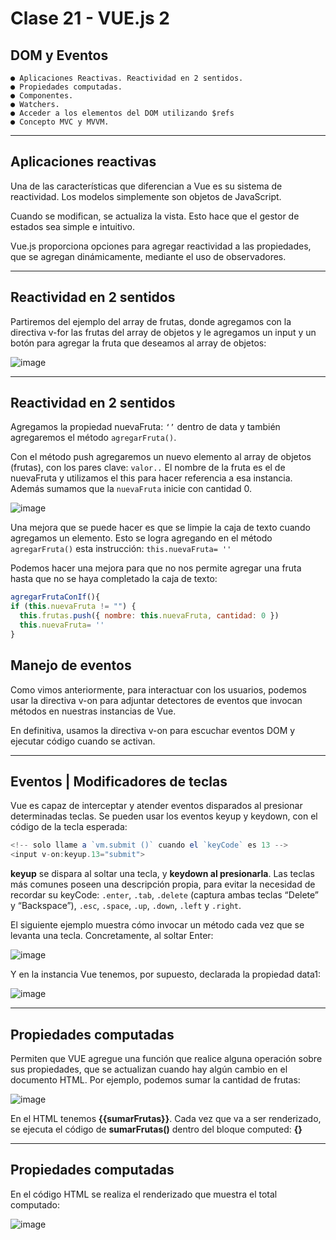 # Clase 21 - VUE.js 2

## DOM y Eventos

```
● Aplicaciones Reactivas. Reactividad en 2 sentidos.
● Propiedades computadas.
● Componentes.
● Watchers.
● Acceder a los elementos del DOM utilizando $refs
● Concepto MVC y MVVM.
```

---

## Aplicaciones reactivas

Una de las características que diferencian a Vue es su sistema de reactividad. Los modelos simplemente son objetos de JavaScript.
 
Cuando se modifican, se actualiza la vista. Esto hace que el gestor de estados sea simple e intuitivo.

Vue.js proporciona opciones para agregar reactividad a las propiedades, que se agregan dinámicamente, mediante el uso de observadores.

---

## Reactividad en 2 sentidos

Partiremos del ejemplo del array de frutas, donde agregamos con la directiva v-for las frutas del array de objetos y le agregamos un input y un botón para agregar la fruta que deseamos al array de objetos:

![image](https://github.com/eugenia1984/CodoACodo-FS-Java/assets/72580574/886f3a19-2607-4cff-954b-0b73bce29918)

---

## Reactividad en 2 sentidos

Agregamos la propiedad nuevaFruta: ``‘’`` dentro de data y también agregaremos el método ``agregarFruta()``.

Con el método push agregaremos un nuevo elemento al array de objetos (frutas), con los pares clave: ``valor..`` El nombre de la fruta es el de nuevaFruta y utilizamos el this para hacer referencia a esa instancia. Además sumamos que la ``nuevaFruta`` inicie con cantidad 0.

![image](https://github.com/eugenia1984/CodoACodo-FS-Java/assets/72580574/82398f0f-bae3-4933-a19c-c06cd29432c4)

Una mejora que se puede hacer es que se limpie la caja de texto cuando agregamos un elemento. Esto se logra agregando en el método ``agregarFruta()`` esta instrucción: `this.nuevaFruta= ''`

Podemos hacer una mejora para que no nos permite agregar una fruta hasta que no se haya completado la caja de texto:

```JavaScript
agregarFrutaConIf(){
if (this.nuevaFruta != "") {
  this.frutas.push({ nombre: this.nuevaFruta, cantidad: 0 })
  this.nuevaFruta= ''
}
```

## Manejo de eventos

Como vimos anteriormente, para interactuar con los usuarios, podemos usar la directiva v-on para adjuntar detectores de eventos que invocan métodos en nuestras instancias de Vue.

En definitiva, usamos la directiva v-on para escuchar eventos DOM y ejecutar código cuando se activan.

---

## Eventos | Modificadores de teclas

Vue es capaz de interceptar y atender eventos disparados al presionar determinadas teclas. Se pueden usar los eventos keyup y keydown, con el código de la tecla esperada:

```JavaScript
<!-- solo llame a `vm.submit ()` cuando el `keyCode` es 13 -->
<input v-on:keyup.13="submit">
```

**keyup** se dispara al soltar una tecla, y **keydown al presionarla**. Las teclas más comunes poseen una descripción propia, para evitar la necesidad de recordar su keyCode: ``.enter``, ``.tab``, ``.delete`` (captura ambas teclas “Delete” y “Backspace”), ``.esc``, ``.space``, ``.up``, ``.down``, ``.left`` y ``.right``.

El siguiente ejemplo muestra cómo invocar un método cada vez que se levanta una tecla. Concretamente, al soltar Enter:

![image](https://github.com/eugenia1984/CodoACodo-FS-Java/assets/72580574/c70a7e94-0148-4f98-bb9c-cf4c9ceaa087)

Y en la instancia Vue tenemos, por supuesto, declarada la propiedad data1:

![image](https://github.com/eugenia1984/CodoACodo-FS-Java/assets/72580574/e8ab6851-d3c2-46df-9cb3-3e5de52defb7)

---

##  Propiedades computadas

Permiten que VUE agregue una función que realice alguna operación sobre sus propiedades, que se actualizan cuando hay algún cambio en el documento HTML. Por ejemplo, podemos sumar la cantidad de frutas:

![image](https://github.com/eugenia1984/CodoACodo-FS-Java/assets/72580574/e5eca4e0-70b9-440e-97c1-71c73504717c)

En el HTML tenemos **{{sumarFrutas}}**. Cada vez que va a ser renderizado, se ejecuta el código de **sumarFrutas()** dentro del bloque computed: **{}**

---

## Propiedades computadas

En el código HTML se realiza el renderizado que muestra el total computado:

![image](https://github.com/eugenia1984/CodoACodo-FS-Java/assets/72580574/0e421473-8ccd-4b76-a4e3-626ce17edec7)
